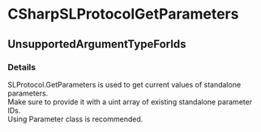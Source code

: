 ﻿---  
uid: Validator_3_33_4  
---

# CSharpSLProtocolGetParameters

## UnsupportedArgumentTypeForIds

### Details

SLProtocol.GetParameters is used to get current values of standalone parameters.  
Make sure to provide it with a uint array of existing standalone parameter IDs.  
Using Parameter class is recommended.
